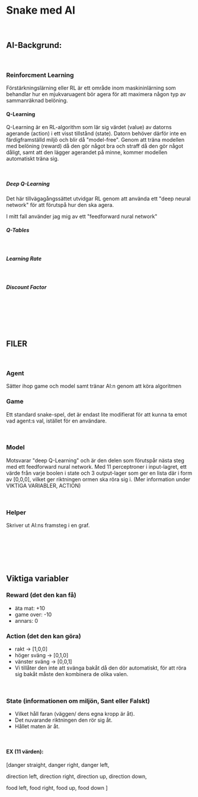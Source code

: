 # Snake med AI

&nbsp;

## AI-Backgrund:

&nbsp;

### Reinforcment Learning
Förstärkningslärning eller RL är ett område inom maskininlärning som behandlar hur en mjukvaruagent bör agera för att maximera någon typ av sammanräknad belöning.
&nbsp;

#### Q-Learning
Q-Learning är en RL-algorithm som lär sig värdet (value) av datorns agerande (action) i ett visst tillstånd (state). Datorn behöver därför inte en färdigframställd miljö och blir då "model-free". Genom att träna modellen med belöning (reward) då den gör något bra och straff då den gör något dåligt, samt att den lägger agerandet på minne, kommer modellen automatiskt träna sig.

&nbsp;

##### Deep Q-Learning
Det här tillvägagångssättet utvidgar RL genom att använda ett "deep neural network" för att förutspå hur den ska agera. 

I mitt fall använder jag mig av ett "feedforward nural network" 

##### Q-Tables

&nbsp;

##### Learning Rate

&nbsp;

##### Discount Factor

&nbsp;

&nbsp;

&nbsp;

## FILER
&nbsp;

### Agent
Sätter ihop game och model samt tränar AI:n genom att köra algoritmen
&nbsp;

### Game
Ett standard snake-spel, det är endast lite modifierat för att kunna ta emot vad agent:s val, istället för en användare.

&nbsp;

### Model
Motsvarar "deep Q-Learning" och är den delen som förutspår nästa steg med ett feedforward nural network.
Med 11 perceptroner i input-lagret, ett värde från varje boolen i state och 3 output-lager som ger en lista där i form av [0,0,0], vilket ger riktningen ormen ska röra sig i. 
(Mer information under VIKTIGA VARIABLER, ACTION)

&nbsp;

### Helper
Skriver ut AI:ns framsteg i en graf.

&nbsp;

&nbsp;

&nbsp;

## Viktiga variabler

### Reward (det den kan få)
- äta mat:      +10
- game over:    -10
- annars:         0
  &nbsp;

### Action (det den kan göra)
- rakt          ->      [1,0,0]
- höger sväng   ->      [0,1,0]
- vänster sväng ->      [0,0,1]
- Vi tillåter den inte att svänga bakåt då den dör automatiskt, för att röra sig bakåt måste den kombinera de olika valen.
  
&nbsp;

### State (informationen om miljön, Sant eller Falskt)

- Vilket håll faran (väggen/ dens egna kropp är åt).
- Det nuvarande riktningen den rör sig åt.
- Hållet maten är åt.
  
&nbsp;

#### EX (11 värden):
[danger straight, danger right, danger left,

direction left, direction right,
direction up, direction down,

food left, food right,
food up, food down
]







